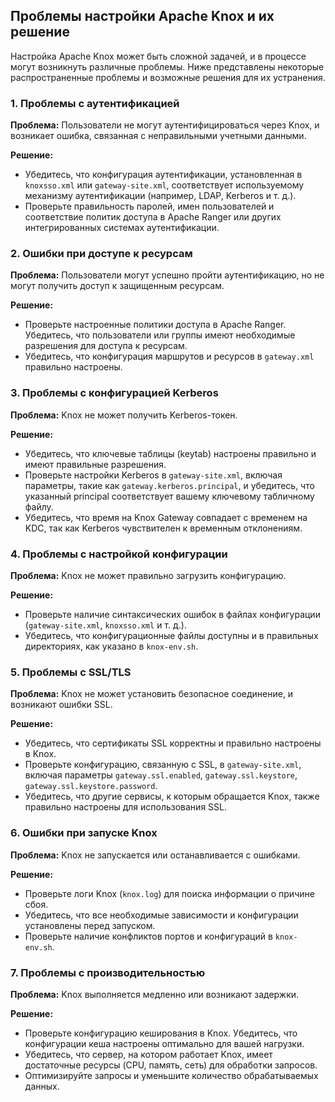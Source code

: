 ## Проблемы настройки Apache Knox и их решение

Настройка Apache Knox может быть сложной задачей, и в процессе могут возникнуть различные проблемы. Ниже представлены некоторые распространенные проблемы и возможные решения для их устранения.

### 1. Проблемы с аутентификацией

**Проблема:** Пользователи не могут аутентифицироваться через Knox, и возникает ошибка, связанная с неправильными учетными данными.

**Решение:**
- Убедитесь, что конфигурация аутентификации, установленная в `knoxsso.xml` или `gateway-site.xml`, соответствует используемому механизму аутентификации (например, LDAP, Kerberos и т. д.).
- Проверьте правильность паролей, имен пользователей и соответствие политик доступа в Apache Ranger или других интегрированных системах аутентификации.

### 2. Ошибки при доступе к ресурсам

**Проблема:** Пользователи могут успешно пройти аутентификацию, но не могут получить доступ к защищенным ресурсам.

**Решение:**
- Проверьте настроенные политики доступа в Apache Ranger. Убедитесь, что пользователи или группы имеют необходимые разрешения для доступа к ресурсам.
- Убедитесь, что конфигурация маршрутов и ресурсов в `gateway.xml` правильно настроены.

### 3. Проблемы с конфигурацией Kerberos

**Проблема:** Knox не может получить Kerberos-токен.

**Решение:**
- Убедитесь, что ключевые таблицы (keytab) настроены правильно и имеют правильные разрешения.
- Проверьте настройки Kerberos в `gateway-site.xml`, включая параметры, такие как `gateway.kerberos.principal`, и убедитесь, что указанный principal соответствует вашему ключевому табличному файлу.
- Убедитесь, что время на Knox Gateway совпадает с временем на KDC, так как Kerberos чувствителен к временным отклонениям.

### 4. Проблемы с настройкой конфигурации

**Проблема:** Knox не может правильно загрузить конфигурацию.

**Решение:**
- Проверьте наличие синтаксических ошибок в файлах конфигурации (`gateway-site.xml`, `knoxsso.xml` и т. д.).
- Убедитесь, что конфигурационные файлы доступны и в правильных директориях, как указано в `knox-env.sh`.

### 5. Проблемы с SSL/TLS

**Проблема:** Knox не может установить безопасное соединение, и возникают ошибки SSL.

**Решение:**
- Убедитесь, что сертификаты SSL корректны и правильно настроены в Knox.
- Проверьте конфигурацию, связанную с SSL, в `gateway-site.xml`, включая параметры `gateway.ssl.enabled`, `gateway.ssl.keystore`, `gateway.ssl.keystore.password`.
- Убедитесь, что другие сервисы, к которым обращается Knox, также правильно настроены для использования SSL.

### 6. Ошибки при запуске Knox

**Проблема:** Knox не запускается или останавливается с ошибками.

**Решение:**
- Проверьте логи Knox (`knox.log`) для поиска информации о причине сбоя.
- Убедитесь, что все необходимые зависимости и конфигурации установлены перед запуском.
- Проверьте наличие конфликтов портов и конфигураций в `knox-env.sh`.

### 7. Проблемы с производительностью

**Проблема:** Knox выполняется медленно или возникают задержки.

**Решение:**
- Проверьте конфигурацию кеширования в Knox. Убедитесь, что конфигурации кеша настроены оптимально для вашей нагрузки.
- Убедитесь, что сервер, на котором работает Knox, имеет достаточные ресурсы (CPU, память, сеть) для обработки запросов.
- Оптимизируйте запросы и уменьшите количество обрабатываемых данных.